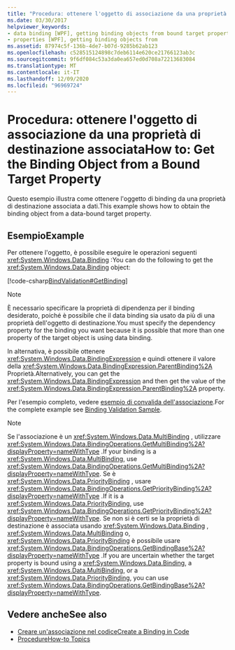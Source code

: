 ```yaml
---
title: "Procedura: ottenere l'oggetto di associazione da una proprietà di destinazione associata"
ms.date: 03/30/2017
helpviewer_keywords:
- data binding [WPF], getting binding objects from bound target properties
- properties [WPF], getting binding objects from
ms.assetid: 87974c5f-136b-4de7-b07d-9285b62ab123
ms.openlocfilehash: c528515124898c7deb6114e620ce21766123ab3c
ms.sourcegitcommit: 9f6df084c53a3da0ea657ed0d708a72213683084
ms.translationtype: MT
ms.contentlocale: it-IT
ms.lasthandoff: 12/09/2020
ms.locfileid: "96969724"
---
```

# <a name="how-to-get-the-binding-object-from-a-bound-target-property"></a><span data-ttu-id="189ea-102">Procedura: ottenere l'oggetto di associazione da una proprietà di destinazione associata</span><span class="sxs-lookup"><span data-stu-id="189ea-102">How to: Get the Binding Object from a Bound Target Property</span></span>
<span data-ttu-id="189ea-103">Questo esempio illustra come ottenere l'oggetto di binding da una proprietà di destinazione associata a dati.</span><span class="sxs-lookup"><span data-stu-id="189ea-103">This example shows how to obtain the binding object from a data-bound target property.</span></span>

## <a name="example"></a><span data-ttu-id="189ea-104">Esempio</span><span class="sxs-lookup"><span data-stu-id="189ea-104">Example</span></span>
 <span data-ttu-id="189ea-105">Per ottenere l'oggetto, è possibile eseguire le operazioni seguenti <xref:System.Windows.Data.Binding> :</span><span class="sxs-lookup"><span data-stu-id="189ea-105">You can do the following to get the <xref:System.Windows.Data.Binding> object:</span></span>

 [!code-csharp[BindValidation#GetBinding](~/samples/snippets/csharp/VS_Snippets_Wpf/BindValidation/CSharp/Window1.xaml.cs#getbinding)]

> [!NOTE]
> <span data-ttu-id="189ea-106">È necessario specificare la proprietà di dipendenza per il binding desiderato, poiché è possibile che il data binding sia usato da più di una proprietà dell'oggetto di destinazione.</span><span class="sxs-lookup"><span data-stu-id="189ea-106">You must specify the dependency property for the binding you want because it is possible that more than one property of the target object is using data binding.</span></span>

 <span data-ttu-id="189ea-107">In alternativa, è possibile ottenere <xref:System.Windows.Data.BindingExpression> e quindi ottenere il valore della <xref:System.Windows.Data.BindingExpression.ParentBinding%2A> Proprietà.</span><span class="sxs-lookup"><span data-stu-id="189ea-107">Alternatively, you can get the <xref:System.Windows.Data.BindingExpression> and then get the value of the <xref:System.Windows.Data.BindingExpression.ParentBinding%2A> property.</span></span>

 <span data-ttu-id="189ea-108">Per l'esempio completo, vedere [esempio di convalida dell'associazione](https://github.com/Microsoft/WPF-Samples/tree/master/Data%20Binding/BindValidation).</span><span class="sxs-lookup"><span data-stu-id="189ea-108">For the complete example see [Binding Validation Sample](https://github.com/Microsoft/WPF-Samples/tree/master/Data%20Binding/BindValidation).</span></span>

> [!NOTE]
> <span data-ttu-id="189ea-109">Se l'associazione è un <xref:System.Windows.Data.MultiBinding> , utilizzare <xref:System.Windows.Data.BindingOperations.GetMultiBinding%2A?displayProperty=nameWithType> .</span><span class="sxs-lookup"><span data-stu-id="189ea-109">If your binding is a <xref:System.Windows.Data.MultiBinding>, use <xref:System.Windows.Data.BindingOperations.GetMultiBinding%2A?displayProperty=nameWithType>.</span></span> <span data-ttu-id="189ea-110">Se è <xref:System.Windows.Data.PriorityBinding> , usare <xref:System.Windows.Data.BindingOperations.GetPriorityBinding%2A?displayProperty=nameWithType> .</span><span class="sxs-lookup"><span data-stu-id="189ea-110">If it is a <xref:System.Windows.Data.PriorityBinding>, use <xref:System.Windows.Data.BindingOperations.GetPriorityBinding%2A?displayProperty=nameWithType>.</span></span> <span data-ttu-id="189ea-111">Se non si è certi se la proprietà di destinazione è associata usando <xref:System.Windows.Data.Binding> , <xref:System.Windows.Data.MultiBinding> o, <xref:System.Windows.Data.PriorityBinding> è possibile usare <xref:System.Windows.Data.BindingOperations.GetBindingBase%2A?displayProperty=nameWithType> .</span><span class="sxs-lookup"><span data-stu-id="189ea-111">If you are uncertain whether the target property is bound using a <xref:System.Windows.Data.Binding>, a <xref:System.Windows.Data.MultiBinding>, or a <xref:System.Windows.Data.PriorityBinding>, you can use <xref:System.Windows.Data.BindingOperations.GetBindingBase%2A?displayProperty=nameWithType>.</span></span>

## <a name="see-also"></a><span data-ttu-id="189ea-112">Vedere anche</span><span class="sxs-lookup"><span data-stu-id="189ea-112">See also</span></span>

- [<span data-ttu-id="189ea-113">Creare un'associazione nel codice</span><span class="sxs-lookup"><span data-stu-id="189ea-113">Create a Binding in Code</span></span>](how-to-create-a-binding-in-code.md)
- [<span data-ttu-id="189ea-114">Procedure</span><span class="sxs-lookup"><span data-stu-id="189ea-114">How-to Topics</span></span>](data-binding-how-to-topics.md)
